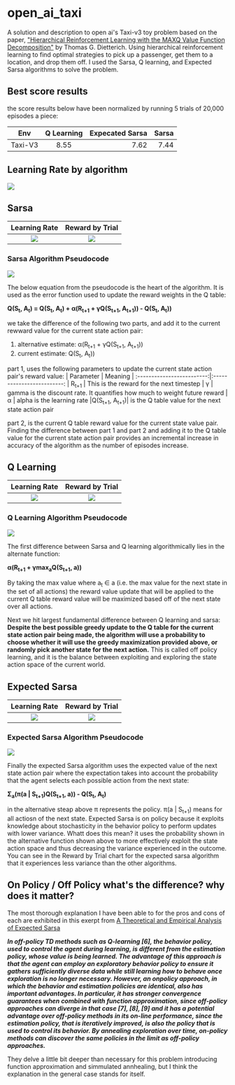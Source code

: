 # open_ai_taxi
A solution and description to open ai's Taxi-v3 toy problem based on the paper, ["Hierarchical Reinforcement Learning with the MAXQ Value Function Decomposition"](https://arxiv.org/pdf/cs/9905014.pdf) by Thomas G. Dietterich. Using hierarchical reinforcement learning to find optimal strategies to pick up a passenger, get them to a location, and drop them off. I used the Sarsa, Q learning, and Expected Sarsa algorithms to solve the problem.


## Best score results
the score results below have been normalized by running 5 trials of 20,000 episodes a piece:

| Env        | Q Learning     | Expecated Sarsa  |  Sarsa
| ---------- |:-------------: | -----:| -----:|
| Taxi-V3    | 8.55           | 7.62  | 7.44  |

## Learning Rate by algorithm
![](images/training_rate_by_algorithm.png) 

## Sarsa
| Learning Rate             |  Reward by Trial |
:-------------------------:|:-------------------------:
![](images/learning_rate_sarsa.png)  |  ![](images/trial_reward_sarsa.png)

### Sarsa Algorithm Pseudocode

![](images/sarsa.png) 

The below equation from the pseudocode is the heart of the algorithm. It is used as the error function used to update the reward weights in the Q table:

**Q(S<sub>t</sub>, A<sub>t</sub>) = Q(S<sub>t</sub>, A<sub>t</sub>) + α(R<sub>t+1</sub> + γQ(S<sub>t+1</sub>, A<sub>t+1</sub>)) - Q(S<sub>t</sub>, A<sub>t</sub>))**

we take the difference of the following two parts, and add it to the current rewward value for the current state action pair:
1. alternative estimate: α(R<sub>t+1</sub> + γQ(S<sub>t+1</sub>, A<sub>t+1</sub>))
2. current estimate: Q(S<sub>t</sub>, A<sub>t</sub>))

part 1, uses the following parameters to update the current state action pair's reward value:
| Parameter             |  Meaning |
:-------------------------:|:-------------------------:
| R<sub>t+1</sub>                   | This is the reward for the next timestep
|         γ                         | gamma is the discount rate. It quantifies how much to weight future reward
|         α                         | alpha is the learning rate
|Q(S<sub>t+1</sub>, A<sub>t+1</sub>)| is the Q table value for the next state action pair

part 2, is the current Q table reward value for the current state value pair. Finding the difference between part 1 and part 2 and adding it to the Q table value for the current state action pair provides an incremental increase in accuracy of the algorithm as the number of episodes increase. 

## Q Learning
| Learning Rate             |  Reward by Trial |
:-------------------------:|:-------------------------:
![](images/learning_rate_q_learning.png)  |  ![](images/trial_reward_q_learning.png)

### Q Learning Algorithm Pseudocode

![](images/q_learning.png) 

The first difference between Sarsa and Q learning algorithmically lies in the alternate function:

**α(R<sub>t+1</sub> + γmax<sub>a</sub>Q(S<sub>t+1</sub>, a))**

By taking the max value where a<sub>t</sub> ∈ a (i.e. the max value for the next state in the set of all actions) the reward value update that will be applied to the current Q table reward value will be maximized based off of the next state over all actions. 

Next we hit largest fundamental difference between Q learning and sarsa: **Despite the best possible greedy update to the Q table for the current state action pair being made, the algorithm will use a probability to choose whether it will use the greedy maximization provided above, or randomly pick another state for the next action.** This is called off policy learning, and it is the balance between exploiting and exploring the state action space of the current world. 


## Expected Sarsa
| Learning Rate             |  Reward by Trial |
:-------------------------:|:-------------------------:
![](images/learning_rate_expected_sarsa.png)  |  ![](images/trial_reward_expected_sarsa.png)

### Expected Sarsa Algorithm Pseudocode

![](images/expected_sarsa.png) 

Finally the expected Sarsa algorithm uses the expected value of the next state action pair where the expectation takes into account the probability that the agent selects each possible action from the next state:

**Σ<sub>a</sub>(π(a | S<sub>t+1</sub>)Q(S<sub>t+1</sub>, a)) - Q(S<sub>t</sub>, A<sub>t</sub>)**

in the alternative steap above π represents the policy. π(a | S<sub>t+1</sub>) means for all actiosn of the next state. Expected Sarsa is on policy because it exploits knowledge about stochasticity in the behavior policy to perform updates with lower variance. Whatt does this mean? it uses the  probability shown in the alternative function shown above to more effectively  exploit the state action space and thus decreasing the variance experienced in the outcome. You can see in the Reward by Trial chart for the expected sarsa algorithm that it experiences less variance than the other algorithms.


## On Policy / Off Policy what's the difference? why does it matter?
The most thorough explanation I have been able to for the pros and cons of each are exhibited in this exerpt from [A Theoretical and Empirical Analysis of Expected Sarsa](http://citeseerx.ist.psu.edu/viewdoc/download?doi=10.1.1.216.4144&rep=rep1&type=pdf)

***In off-policy TD methods such as Q-learning [6], the behavior policy, used to control the agent during learning, is different from the estimation policy, whose value is being learned. The advantage of this approach is that the agent can employ an exploratory behavior policy to ensure it gathers sufficiently diverse data while still learning how to behave once exploration is no longer necessary. However, an onpolicy approach, in which the behavior and estimation policies are identical, also has important advantages. In particular, it has stronger convergence guarantees when combined with function approximation, since off-policy approaches can
diverge in that case [7], [8], [9] and it has a potential advantage over off-policy methods in its on-line performance, since the estimation policy, that is iteratively improved, is also the policy that is used to control its behavior. By annealing exploration over time, on-policy methods can discover the same policies in the limit as off-policy approaches.***

They delve a little bit deeper than necessary for this problem introducing function approximation and simmulated annhealing, but I think the explanation in the general case stands for itself. 
